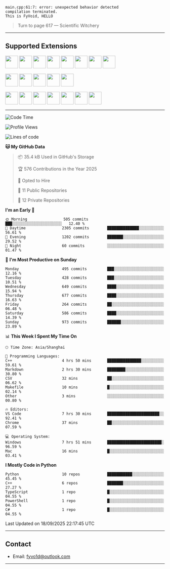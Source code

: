 ```
main.cpp:61:7: error: unexpected behavior detected
compilation terminated.
This is FyVoid, HELLO
```

> Turn to page 617 — Scientific Witchery

---

## Supported Extensions

<p>
<p align="left">
  <img src="https://cdn.jsdelivr.net/gh/devicons/devicon/icons/cplusplus/cplusplus-original.svg" height="40" />
  <img src="https://cdn.jsdelivr.net/gh/devicons/devicon/icons/csharp/csharp-original.svg" height="40" />
  <img src="https://cdn.jsdelivr.net/gh/devicons/devicon/icons/python/python-original.svg" height="40" />
  <img src="https://cdn.jsdelivr.net/gh/devicons/devicon/icons/swift/swift-original.svg" height="40" />
  <img src="https://cdn.jsdelivr.net/gh/devicons/devicon@latest/icons/typescript/typescript-original.svg" height="40" />
  <img src="https://cdn.jsdelivr.net/gh/devicons/devicon@latest/icons/java/java-original.svg" height="40" />
  <img src="https://cdn.jsdelivr.net/gh/devicons/devicon@latest/icons/javascript/javascript-original.svg" height="40" />
  <img src="https://cdn.jsdelivr.net/gh/devicons/devicon@latest/icons/wasm/wasm-original.svg" height="40" />
          
</p>
<p align="left">
  <img src="https://cdn.jsdelivr.net/gh/devicons/devicon/icons/git/git-original.svg" height="40" />
  <img src="https://cdn.jsdelivr.net/gh/devicons/devicon/icons/docker/docker-original.svg" height="40" />
  <img src="https://cdn.jsdelivr.net/gh/devicons/devicon/icons/vscode/vscode-original.svg" height="40" />
  <img src="https://cdn.jsdelivr.net/gh/devicons/devicon/icons/cmake/cmake-original.svg" height="40" />
  <img src="https://cdn.jsdelivr.net/gh/devicons/devicon@latest/icons/debian/debian-original.svg" height="40" />
</p>
<p align="left">
  <img src="https://www.vulkan.org/user/themes/vulkan/images/logo/vulkan-logo.svg" height="40" />
  <img src="https://cdn.jsdelivr.net/gh/devicons/devicon/icons/opengl/opengl-original.svg" height="40" />
  <img src="https://cdn.jsdelivr.net/gh/devicons/devicon@latest/icons/webgpu/webgpu-original-wordmark.svg" height="40" />    
  <img src="https://cdn.jsdelivr.net/gh/devicons/devicon/icons/pytorch/pytorch-original.svg" height="40" />
  <img src="https://cdn.jsdelivr.net/gh/devicons/devicon/icons/unity/unity-original.svg" height="40" />
  <img src="https://cdn.jsdelivr.net/gh/devicons/devicon/icons/unrealengine/unrealengine-original.svg" height="40" />
  <img src="https://cdn.jsdelivr.net/gh/devicons/devicon@latest/icons/postgresql/postgresql-original.svg" height="40" />
</p>
</p>


---

<!--START_SECTION:waka-->
![Code Time](http://img.shields.io/badge/Code%20Time-379%20hrs%2048%20mins-blue)

![Profile Views](http://img.shields.io/badge/Profile%20Views-0-blue)

![Lines of code](https://img.shields.io/badge/From%20Hello%20World%20I%27ve%20Written-4.0%20million%20lines%20of%20code-blue)

**🐱 My GitHub Data** 

> 📦 35.4 kB Used in GitHub's Storage 
 > 
> 🏆 576 Contributions in the Year 2025
 > 
> 💼 Opted to Hire
 > 
> 📜 11 Public Repositories 
 > 
> 🔑 12 Private Repositories 
 > 
**I'm an Early 🐤** 

```text
🌞 Morning                505 commits         ███░░░░░░░░░░░░░░░░░░░░░░   12.40 % 
🌆 Daytime                2305 commits        ██████████████░░░░░░░░░░░   56.61 % 
🌃 Evening                1202 commits        ███████░░░░░░░░░░░░░░░░░░   29.52 % 
🌙 Night                  60 commits          ░░░░░░░░░░░░░░░░░░░░░░░░░   01.47 % 
```
📅 **I'm Most Productive on Sunday** 

```text
Monday                   495 commits         ███░░░░░░░░░░░░░░░░░░░░░░   12.16 % 
Tuesday                  428 commits         ███░░░░░░░░░░░░░░░░░░░░░░   10.51 % 
Wednesday                649 commits         ████░░░░░░░░░░░░░░░░░░░░░   15.94 % 
Thursday                 677 commits         ████░░░░░░░░░░░░░░░░░░░░░   16.63 % 
Friday                   264 commits         ██░░░░░░░░░░░░░░░░░░░░░░░   06.48 % 
Saturday                 586 commits         ████░░░░░░░░░░░░░░░░░░░░░   14.39 % 
Sunday                   973 commits         ██████░░░░░░░░░░░░░░░░░░░   23.89 % 
```


📊 **This Week I Spent My Time On** 

```text
🕑︎ Time Zone: Asia/Shanghai

💬 Programming Languages: 
C++                      4 hrs 50 mins       ███████████████░░░░░░░░░░   59.61 % 
Markdown                 2 hrs 30 mins       ████████░░░░░░░░░░░░░░░░░   30.80 % 
CSV                      32 mins             ██░░░░░░░░░░░░░░░░░░░░░░░   06.62 % 
Makefile                 10 mins             █░░░░░░░░░░░░░░░░░░░░░░░░   02.14 % 
Other                    3 mins              ░░░░░░░░░░░░░░░░░░░░░░░░░   00.80 % 

🔥 Editors: 
VS Code                  7 hrs 30 mins       ███████████████████████░░   92.41 % 
Chrome                   37 mins             ██░░░░░░░░░░░░░░░░░░░░░░░   07.59 % 

💻 Operating System: 
Windows                  7 hrs 51 mins       ████████████████████████░   96.59 % 
Mac                      16 mins             █░░░░░░░░░░░░░░░░░░░░░░░░   03.41 % 
```

**I Mostly Code in Python** 

```text
Python                   10 repos            ███████████░░░░░░░░░░░░░░   45.45 % 
C++                      6 repos             ███████░░░░░░░░░░░░░░░░░░   27.27 % 
TypeScript               1 repo              █░░░░░░░░░░░░░░░░░░░░░░░░   04.55 % 
PowerShell               1 repo              █░░░░░░░░░░░░░░░░░░░░░░░░   04.55 % 
C#                       1 repo              █░░░░░░░░░░░░░░░░░░░░░░░░   04.55 % 
```




 Last Updated on 18/09/2025 22:17:45 UTC
<!--END_SECTION:waka-->

---

## Contact

- Email: [fyvo1d@outlook.com](fyvo1d@outlook.com)  

---


